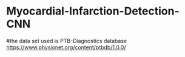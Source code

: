 # Myocardial-Infarction-Detection-CNN

#the data set used is PTB-Diagnostics database
https://www.physionet.org/content/ptbdb/1.0.0/
